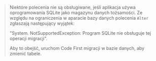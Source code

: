 > Niektóre polecenia nie są obsługiwane, jeśli aplikacja używa oprogramowania SQLite jako magazynu danych tożsamości. Ze względu na ograniczenia w aparacie bazy danych polecenia `Alter` zgłaszają następujący wyjątek:
>
> "System. NotSupportedException: Program SQLite nie obsługuje tej operacji migracji". 
>
> Aby to obejść, uruchom Code First migracji w bazie danych, aby zmienić tabele.
